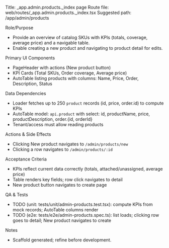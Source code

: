 Title: _app.admin.products._index page
Route file: web/routes/_app.admin.products._index.tsx
Suggested path: /app/admin/products

Role/Purpose
- Provide an overview of catalog SKUs with KPIs (totals, coverage, average price) and a navigable table.
- Enable creating a new product and navigating to product detail for edits.

Primary UI Components
- PageHeader with actions (New product button)
- KPI Cards (Total SKUs, Order coverage, Average price)
- AutoTable listing products with columns: Name, Price, Order, Description, Status

Data Dependencies
- Loader fetches up to 250 `product` records (id, price, order.id) to compute KPIs
- AutoTable model: `api.product` with select: id, productName, price, productDescription, order.{id, orderId}
- Tenant/access must allow reading products

Actions & Side Effects
- Clicking New product navigates to `/admin/products/new`
- Clicking a row navigates to `/admin/products/:id`

Acceptance Criteria
- KPIs reflect current data correctly (totals, attached/unassigned, average price)
- Table renders key fields; row click navigates to detail
- New product button navigates to create page

QA & Tests
- TODO (unit: tests/unit/admin-products.test.tsx): compute KPIs from mock records; AutoTable columns render
- TODO (e2e: tests/e2e/admin-products.spec.ts): list loads; clicking row goes to detail; New product navigates to create

Notes
- Scaffold generated; refine before development.
